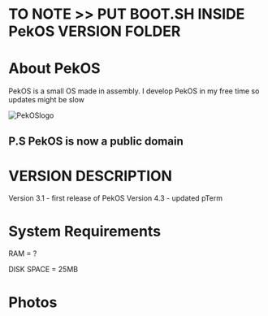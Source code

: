 # TO NOTE >> PUT BOOT.SH INSIDE PekOS VERSION FOLDER

# About PekOS
PekOS is a small OS made in assembly. I develop PekOS in my free time so updates might be slow

![PekOSlogo](https://user-images.githubusercontent.com/94230991/148919524-bb4155b8-c6c9-4d44-b695-7f175666c68e.png)


## P.S PekOS is now a public domain

# VERSION DESCRIPTION

Version 3.1 - first release of PekOS
Version 4.3 - updated pTerm

# System Requirements

RAM = ?

DISK SPACE = 25MB

# Photos

